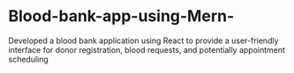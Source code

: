 # Blood-bank-app-using-Mern-
Developed a blood bank application using React to provide a user-friendly interface for donor registration,  blood requests, and potentially appointment scheduling 
